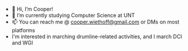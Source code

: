 - 👋 Hi, I’m Cooper!
- 🌱 I’m currently studying Computer Science at UNT
- 📫 You can reach me @ cooper.wiethoff@gmail.com or DMs on most platforms
- I'm interested in marching drumline-related activities, and I march DCI and WGI

<!---
coh-ui/coh-ui is a ✨ special ✨ repository because its `README.md` (this file) appears on your GitHub profile.
You can click the Preview link to take a look at your changes.
--->
